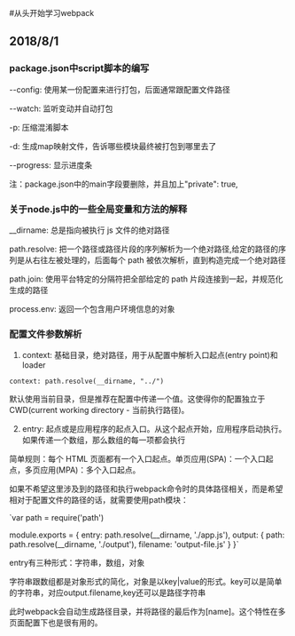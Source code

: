 #从头开始学习webpack
## 2018/8/1
### package.json中script脚本的编写

--config: 使用某一份配置来进行打包，后面通常跟配置文件路径

--watch: 监听变动并自动打包

-p: 压缩混淆脚本

-d: 生成map映射文件，告诉哪些模块最终被打包到哪里去了

--progress: 显示进度条

注：package.json中的main字段要删除，并且加上"private": true, 

### 关于node.js中的一些全局变量和方法的解释

__dirname: 总是指向被执行 js 文件的绝对路径

path.resolve: 把一个路径或路径片段的序列解析为一个绝对路径,给定的路径的序列是从右往左被处理的，后面每个 path 被依次解析，直到构造完成一个绝对路径

path.join: 使用平台特定的分隔符把全部给定的 path 片段连接到一起，并规范化生成的路径

process.env: 返回一个包含用户环境信息的对象

### 配置文件参数解析

1. context: 基础目录，绝对路径，用于从配置中解析入口起点(entry point)和 loader

`context: path.resolve(__dirname, "../")`

默认使用当前目录，但是推荐在配置中传递一个值。这使得你的配置独立于 CWD(current working directory - 当前执行路径)。

2. entry: 起点或是应用程序的起点入口。从这个起点开始，应用程序启动执行。如果传递一个数组，那么数组的每一项都会执行

简单规则：每个 HTML 页面都有一个入口起点。单页应用(SPA)：一个入口起点，多页应用(MPA)：多个入口起点。

如果不希望这里涉及到的路径和执行webpack命令时的具体路径相关，而是希望相对于配置文件的路径的话，就需要使用path模块：

`var path = require('path')

module.exports = {
    entry: path.resolve(__dirname, './app.js'),
    output: {
        path: path.resolve(__dirname, './output'),
        filename: 'output-file.js'
    }
}`

entry有三种形式：字符串，数组，对象

字符串跟数组都是对象形式的简化，对象是以key|value的形式。key可以是简单的字符串，对应output.filename,key还可以是路径字符串

此时webpack会自动生成路径目录，并将路径的最后作为[name]。这个特性在多页面配置下也是很有用的。

